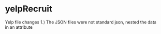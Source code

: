 yelpRecruit
===========

Yelp file changes
1.) The JSON files were not standard json, nested the data in an attribute